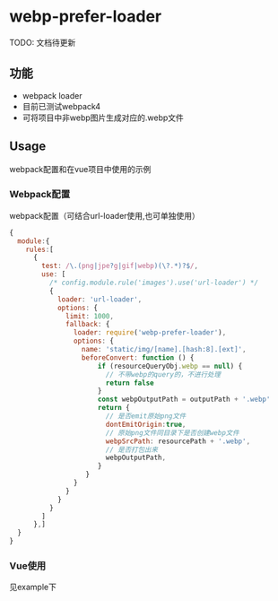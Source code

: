 # webp-prefer-loader

TODO: 文档待更新

## 功能

+ webpack loader
+ 目前已测试webpack4
+ 可将项目中非webp图片生成对应的.webp文件

## Usage

webpack配置和在vue项目中使用的示例

### Webpack配置

webpack配置（可结合url-loader使用,也可单独使用）

``` js
{
  module:{
    rules:[ 
      {
        test: /\.(png|jpe?g|gif|webp)(\?.*)?$/,
        use: [
          /* config.module.rule('images').use('url-loader') */
          {
            loader: 'url-loader',
            options: {
              limit: 1000,
              fallback: {
                loader: require('webp-prefer-loader'),
                options: {
                  name: 'static/img/[name].[hash:8].[ext]',
                  beforeConvert: function () {
                      if (resourceQueryObj.webp == null) {
                        // 不带webp的query的，不进行处理
                        return false
                      }
                      const webpOutputPath = outputPath + '.webp'
                      return {
                        // 是否emit原始png文件
                        dontEmitOrigin:true,
                        // 原始png文件同目录下是否创建webp文件
                        webpSrcPath: resourcePath + '.webp',
                        // 是否打包出来
                        webpOutputPath,
                      }
                   }
                }
              }
            }
          }
        ]
      },]
  }
}
```

### Vue使用

见example下
